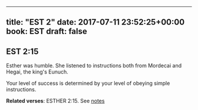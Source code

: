 
---
title: "EST 2"
date: 2017-07-11 23:52:25+00:00
book: EST
draft: false
---

## EST 2:15

Esther was humble. She listened to instructions both from Mordecai and Hegai, the king's Eunuch.

Your level of success is determined by your level of obeying simple instructions.

**Related verses**: ESTHER 2:15. See [notes](https://my.bible.com/notes/2677317735210017045)

